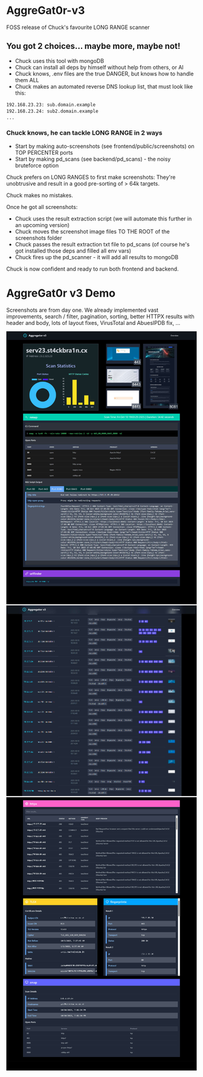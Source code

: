 # AggreGat0r-v3
FOSS release of Chuck's favourite LONG RANGE scanner

## You got 2 choices... maybe more, maybe not!
- Chuck uses this tool with mongoDB
- Chuck can install all deps by himself without help from others, or AI
- Chuck knows, .env files are the true DANGER, but knows how to handle them ALL
- Chuck makes an automated reverse DNS lookup list, that must look like this:

```bash
192.168.23.23: sub.domain.example
192.168.23.24: sub2.domain.example
...
```

### Chuck knows, he can tackle LONG RANGE in 2 ways
- Start by making auto-screenshots (see frontend/public/screenshots) on TOP PERCENTER ports
- Start by making pd_scans (see backend/pd_scans) - the noisy bruteforce option

Chuck prefers on LONG RANGES to first make screenshots: They're unobtrusive and result in a good pre-sorting of > 64k targets. 

Chuck makes no mistakes. 

Once he got all screenshots: 
- Chuck uses the result extraction script (we will automate this further in an upcoming version)
- Chuck moves the screenshot image files TO THE ROOT of the screenshots folder
- Chuck passes the result extraction txt file to pd_scans (of course he's got installed those deps and filled all env vars)
- Chuck fires up the pd_scanner - it will add all results to mongoDB

Chuck is now confident and ready to run both frontend and backend. 

# AggreGat0r v3 Demo
Screenshots are from day one. We already implemented vast improvements, search / filter, pagination, sorting, better HTTPX results with header and body, lots of layout fixes, VirusTotal and AbuesIPDB fix, ...

![](aggregator_v3_00.jpg)
![](aggregator_v3_01.jpg)
![](aggregator_v3_02.jpg)
